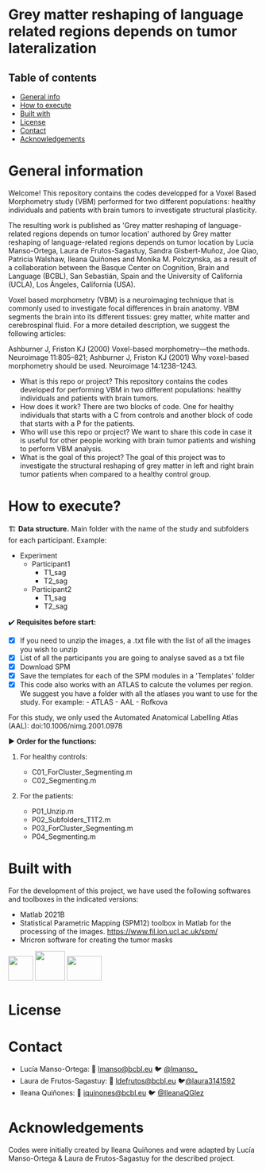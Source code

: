 # Grey matter reshaping of language related regions depends on tumor lateralization

## Table of contents
* [General info](#general-information)
* [How to execute](#how-to-execute)
* [Built with](#built-with)
* [License](#license)
* [Contact](#contact)
* [Acknowledgements](#acknowledgements)


# General information

Welcome! This repository contains the codes developped for a Voxel Based Morphometry study (VBM) performed for two different populations: healthy individuals and patients with brain tumors to investigate structural plasticity. 

The resulting work is published as 'Grey matter reshaping of language-related regions depends on tumor location' authored by Grey matter reshaping of language-related regions depends on tumor location by Lucia Manso-Ortega, Laura de Frutos-Sagastuy, Sandra Gisbert-Muñoz, Joe Qiao, Patricia Walshaw, Ileana Quiñones and Monika M. Polczynska, as a result of a collaboration between the Basque Center on Cognition, Brain and Language (BCBL), San Sebastián, Spain and the University of California (UCLA), Los Ángeles, California (USA).

Voxel based morphometry (VBM) is a neuroimaging technique that is commonly used to investigate focal differences in brain anatomy. VBM segments the brain into its different tissues: grey matter, white matter and cerebrospinal fluid. For a more detailed description, we suggest the following articles:

Ashburner J, Friston KJ (2000) Voxel-based morphometry—the methods. Neuroimage 11:805–821;
Ashburner J, Friston KJ (2001) Why voxel-based morphometry should be used. Neuroimage 14:1238–1243.

- What is this repo or project? This repository contains the codes developed for performing VBM in two different populations: healthy individuals and patients with brain tumors.
- How does it work? There are two blocks of code. One for healthy individuals that starts with a C from controls and another block of code that starts with a P for the patients.
- Who will use this repo or project? We want to share this code in case it is useful for other people working with brain tumor patients and wishing to perform VBM analysis.
- What is the goal of this project? The goal of this project was to investigate the structural reshaping of grey matter in left and right brain tumor patients when compared to a healthy control group. 

# How to execute? 

🏗️ **Data structure.** Main folder with the name of the study and subfolders for each participant. Example: 
- Experiment
  - Participant1
    - T1_sag
    - T2_sag
  - Participant2
    - T1_sag
    - T2_sag


✔️ **Requisites before start:**
- [x] If you need to unzip the images, a .txt file with the list of all the images you wish to unzip
- [x] List of all the participants you are going to analyse saved as a txt file 
- [x] Download SPM 
- [x] Save the templates for each of the SPM modules in a 'Templates' folder 
- [x] This code also works with an ATLAS to calcute the volumes per region. We suggest you have a folder with all the atlases you want to use for the study. 
      For example:
      - ATLAS
      - AAL
      - Rofkova

For this study, we only used the Automated Anatomical Labelling Atlas (AAL): doi:10.1006/nimg.2001.0978


▶️ **Order for the functions:**
1. For healthy controls: 
   - C01_ForCluster_Segmenting.m
   - C02_Segmenting.m

2. For the patients:
   - P01_Unzip.m
   - P02_Subfolders_T1T2.m
   - P03_ForCluster_Segmenting.m
   - P04_Segmenting.m

# Built with
For the development of this project, we have used the following softwares and toolboxes in the indicated versions:
- Matlab 2021B
- Statistical Parametric Mapping (SPM12) toolbox in Matlab for the processing of the images. https://www.fil.ion.ucl.ac.uk/spm/
- Mricron software for creating the tumor masks 

<img src="https://cdn.jsdelivr.net/gh/devicons/devicon/icons/matlab/matlab-original.svg" height=50 width=50/> <img src="https://www.fil.ion.ucl.ac.uk/spm/images/spm12.png" height=60 width=60/> <img src="https://people.cas.sc.edu/rorden/mricro/icon.png" height=50 width=70/>


# License


# Contact
- Lucía Manso-Ortega: 📧 lmanso@bcbl.eu 🐦 [@lmanso_](https://twitter.com/lmanso_?t=IrcvEAfN-fsiAWpH_0HFhA&s=08)
- Laura de Frutos-Sagastuy: 📧 ldefrutos@bcbl.eu 🐦[@laura3141592](https://twitter.com/laura3141592?t=07ylNOY2Bha5Xtcf_pIEEw&s=08)
- Ileana Quiñones: 📧 iquinones@bcbl.eu 🐦 [@IleanaQGlez](https://twitter.com/IleanaQGlez?t=bXZhMWUzSlBKKYAJ-lmHCA&s=08)

# Acknowledgements
Codes were initially created by Ileana Quiñones and were adapted by Lucía Manso-Ortega & Laura de Frutos-Sagastuy for the described project.
